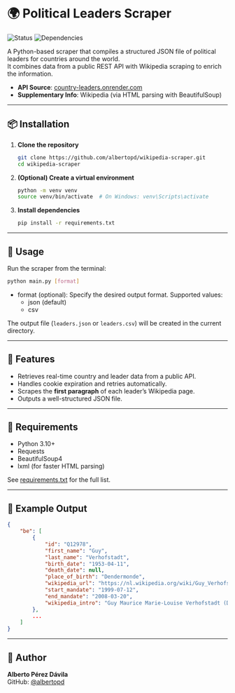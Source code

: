 # 🌍 Political Leaders Scraper

![Status](https://img.shields.io/badge/status-active-brightgreen)
![Dependencies](https://img.shields.io/badge/dependencies-requests%2C%20bs4%2C%20lxml-orange)

A Python-based scraper that compiles a structured JSON file of political leaders for countries around the world.  
It combines data from a public REST API with Wikipedia scraping to enrich the information.

- **API Source**: [country-leaders.onrender.com](https://country-leaders.onrender.com/docs)  
- **Supplementary Info**: Wikipedia (via HTML parsing with BeautifulSoup)

---

## 📦 Installation

1. **Clone the repository**  
   ```bash
   git clone https://github.com/albertopd/wikipedia-scraper.git
   cd wikipedia-scraper
   ```

2. **(Optional) Create a virtual environment**
   ```bash
   python -m venv venv
   source venv/bin/activate  # On Windows: venv\Scripts\activate
   ```

3. **Install dependencies**  
   ```bash
   pip install -r requirements.txt
   ```

---

## 🚀 Usage

Run the scraper from the terminal:
```bash
python main.py [format]
```

- format (optional): Specify the desired output format. Supported values:
    - json (default)
    - csv

The output file (`leaders.json` or `leaders.csv`) will be created in the current directory.

---

## 🧠 Features

- Retrieves real-time country and leader data from a public API.
- Handles cookie expiration and retries automatically.
- Scrapes the **first paragraph** of each leader’s Wikipedia page.
- Outputs a well-structured JSON file.

---

## 📄 Requirements

- Python 3.10+
- Requests
- BeautifulSoup4
- lxml (for faster HTML parsing)

See [requirements.txt](requirements.txt) for the full list.

---

## 📂 Example Output

```json
{
    "be": [
        {
            "id": "Q12978",
            "first_name": "Guy",
            "last_name": "Verhofstadt",
            "birth_date": "1953-04-11",
            "death_date": null,
            "place_of_birth": "Dendermonde",
            "wikipedia_url": "https://nl.wikipedia.org/wiki/Guy_Verhofstadt",
            "start_mandate": "1999-07-12",
            "end_mandate": "2008-03-20",
            "wikipedia_intro": "Guy Maurice Marie-Louise Verhofstadt (Dendermonde, 11 april 1953) is een Belgisch politicus voor de Open Vlaamse Liberalen en Democraten (Open Vld). Hij was premier van Belgi\u00eb van 12 juli 1999 tot 20 maart 2008 in drie regeringen. Hij be\u00ebindigde zijn actieve politieke carri\u00e8re in het Europees Parlement, waar hij van 2009 tot 2019 fractieleider van de Alliantie van Liberalen en Democraten voor Europa (ALDE) was."
        },
        ...
    ]
}
```

---

## 👤 Author

**Alberto Pérez Dávila**  
GitHub: [@albertopd](https://github.com/albertopd)